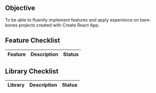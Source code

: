 ## Objective

To be able to fluently implement features and apply experience on bare-bones projects created with Create React App.

## Feature Checklist

| Feature | Description | Status |
| ------- | ----------- | ------ |

## Library Checklist

| Library | Description | Status |
| ------- | ----------- | ------ |
